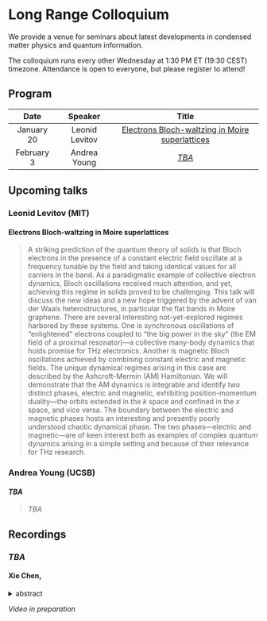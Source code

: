 # Long Range Colloquium

We provide a venue for seminars about latest developments in condensed matter physics and quantum information.

The colloquium runs every other Wednesday at 1:30 PM ET (19:30 CEST) timezone.
Attendance is open to everyone, but please register to attend!

## Program

|   Date   |     Speaker    | Title |
|:---------:|:--------------:|:-----:|
| January 20 | Leonid Levitov | [‌Electrons Bloch-waltzing in Moire superlattices](#‌electrons-bloch-waltzing-in-moire-superlattices) |
| February 3 | Andrea Young | [*TBA*](#*tba*) |

## Upcoming talks


### Leonid Levitov (MIT)
#### ‌Electrons Bloch-waltzing in Moire superlattices

> A striking prediction of the quantum theory of solids is that Bloch electrons in the presence of a constant electric field oscillate at a frequency tunable by the field and taking identical values for all carriers in the band. As a paradigmatic example of collective electron dynamics, Bloch oscillations received much attention, and yet, achieving this regime in solids proved to be challenging. This talk will discuss the new ideas and a new hope triggered by the advent of van der Waals heterostructures, in particular the flat bands in Moire graphene. There are several interesting not-yet-explored regimes harbored by these systems. One is synchronous oscillations of “enlightened” electrons coupled to “the big power in the sky” (the EM field of a proximal resonator)—a collective many-body dynamics that holds promise for THz electronics. Another is magnetic Bloch oscillations achieved by combining constant electric and magnetic fields. The unique dynamical regimes arising in this case are described by the Ashcroft-Mermin (AM) Hamiltonian. We will demonstrate that the AM dynamics is integrable and identify two distinct phases, electric and magnetic, exhibiting position-momentum duality—the orbits extended in the $k$ space and confined in the $x$ space, and vice versa. The boundary between the electric and magnetic phases hosts an interesting and presently poorly understood chaotic dynamical phase. The two phases—electric and magnetic—are of keen interest both as examples of complex quantum dynamics arising in a simple setting and because of their relevance for THz research.



### Andrea Young (UCSB)
#### *TBA*

> *TBA*




## Recordings



### *TBA*
#### Xie Chen, 

<details><summary>abstract</summary>

*TBA*

Authors:   
Preprint: [arXiv:](https://arxiv.org/abs/)
</details>


*Video in preparation*


